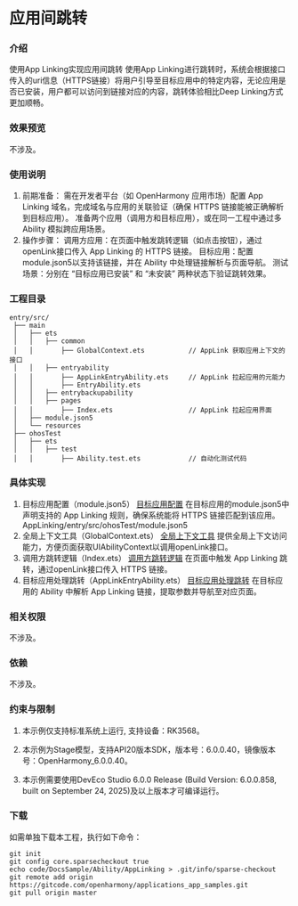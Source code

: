 # 应用间跳转
### 介绍
使用App Linking实现应用间跳转
   使用App Linking进行跳转时，系统会根据接口传入的uri信息（HTTPS链接）将用户引导至目标应用中的特定内容，无论应用是否已安装，用户都可以访问到链接对应的内容，跳转体验相比Deep Linking方式更加顺畅。
### 效果预览

不涉及。
### 使用说明
  1. 前期准备：
     需在开发者平台（如 OpenHarmony 应用市场）配置 App Linking 域名，完成域名与应用的关联验证（确保 HTTPS 链接能被正确解析到目标应用）。
     准备两个应用（调用方和目标应用），或在同一工程中通过多 Ability 模拟跨应用场景。
  2. 操作步骤：
     调用方应用：在页面中触发跳转逻辑（如点击按钮），通过openLink接口传入 App Linking 的 HTTPS 链接。
     目标应用：配置module.json5以支持该链接，并在 Ability 中处理链接解析与页面导航。
     测试场景：分别在 “目标应用已安装” 和 “未安装” 两种状态下验证跳转效果。
### 工程目录

```
entry/src/
 ├── main
 │   ├── ets
 │   │   ├── common
 │   │       ├── GlobalContext.ets           // AppLink 获取应用上下文的接口
 │   │   ├── entryability
 │   │       ├── AppLinkEntryAbility.ets     // AppLink 拉起应用的元能力
 │   │       ├── EntryAbility.ets
 │   │   ├── entrybackupability     
 │   │   ├── pages
 │   │       ├── Index.ets                   // AppLink 拉起应用界面
 │   ├── module.json5
 │   └── resources
 ├── ohosTest
 │   ├── ets
 │   │   ├── test
 │   │       ├── Ability.test.ets            // 自动化测试代码
```
### 具体实现
   1. 目标应用配置（module.json5）
      [目标应用配置](./entry/src/main/module.json5)
      在目标应用的module.json5中声明支持的 App Linking 规则，确保系统能将 HTTPS 链接匹配到该应用。
      AppLinking/entry/src/ohosTest/module.json5
   2. 全局上下文工具（GlobalContext.ets）
      [全局上下文工具](./entry/src/main/ets/common/GlobalContext.ets)
      提供全局上下文访问能力，方便页面获取UIAbilityContext以调用openLink接口。
   3. 调用方跳转逻辑（Index.ets）
      [调用方跳转逻辑](./entry/src/main/ets/pages/Index.ets)
      在页面中触发 App Linking 跳转，通过openLink接口传入 HTTPS 链接。
   4. 目标应用处理跳转（AppLinkEntryAbility.ets）
      [目标应用处理跳转](./entry/src/main/ets/entryability/AppLinkEntryAbility.ets)
      在目标应用的 Ability 中解析 App Linking 链接，提取参数并导航至对应页面。
### 相关权限

不涉及。

### 依赖

不涉及。

### 约束与限制

1. 本示例仅支持标准系统上运行, 支持设备：RK3568。

2. 本示例为Stage模型，支持API20版本SDK，版本号：6.0.0.40，镜像版本号：OpenHarmony_6.0.0.40。

3. 本示例需要使用DevEco Studio 6.0.0 Release (Build Version: 6.0.0.858, built on September 24, 2025)及以上版本才可编译运行。

### 下载

如需单独下载本工程，执行如下命令：

```
git init
git config core.sparsecheckout true
echo code/DocsSample/Ability/AppLinking > .git/info/sparse-checkout
git remote add origin https://gitcode.com/openharmony/applications_app_samples.git
git pull origin master
```
